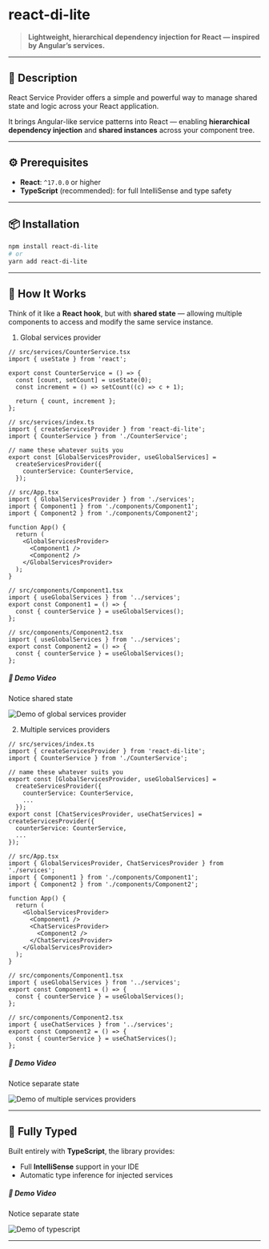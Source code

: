 # react-di-lite

> **Lightweight, hierarchical dependency injection for React — inspired by Angular’s services.**

---

## 📖 Description

React Service Provider offers a simple and powerful way to manage shared state and logic across your React application.

It brings Angular-like service patterns into React — enabling **hierarchical dependency injection** and **shared instances** across your component tree.

---

## ⚙️ Prerequisites

- **React**: `^17.0.0` or higher
- **TypeScript** (recommended): for full IntelliSense and type safety

---

## 📦 Installation

```bash
npm install react-di-lite
# or
yarn add react-di-lite
```

---

## 🧩 How It Works

Think of it like a **React hook**, but with **shared state** — allowing multiple components to access and modify the same service instance.

1. Global services provider

```tsx
// src/services/CounterService.tsx
import { useState } from 'react';

export const CounterService = () => {
  const [count, setCount] = useState(0);
  const increment = () => setCount((c) => c + 1);

  return { count, increment };
};

// src/services/index.ts
import { createServicesProvider } from 'react-di-lite';
import { CounterService } from './CounterService';

// name these whatever suits you
export const [GlobalServicesProvider, useGlobalServices] =
  createServicesProvider({
    counterService: CounterService,
  });

// src/App.tsx
import { GlobalServicesProvider } from './services';
import { Component1 } from './components/Component1';
import { Component2 } from './components/Component2';

function App() {
  return (
    <GlobalServicesProvider>
      <Component1 />
      <Component2 />
    </GlobalServicesProvider>
  );
}

// src/components/Component1.tsx
import { useGlobalServices } from '../services';
export const Component1 = () => {
  const { counterService } = useGlobalServices();
};

// src/components/Component2.tsx
import { useGlobalServices } from '../services';
export const Component2 = () => {
  const { counterService } = useGlobalServices();
};
```

##### 🎥 Demo Video

Notice shared state

![Demo of global services provider](https://github.com/zobla-kv/react-di-lite/blob/master/assets/demo-global.gif?raw=true)

2. Multiple services providers

```tsx
// src/services/index.ts
import { createServicesProvider } from 'react-di-lite';
import { CounterService } from './CounterService';

// name these whatever suits you
export const [GlobalServicesProvider, useGlobalServices] =
  createServicesProvider({
    counterService: CounterService,
    ...
  });
export const [ChatServicesProvider, useChatServices] = createServicesProvider({
  counterService: CounterService,
  ...
});

// src/App.tsx
import { GlobalServicesProvider, ChatServicesProvider } from './services';
import { Component1 } from './components/Component1';
import { Component2 } from './components/Component2';

function App() {
  return (
    <GlobalServicesProvider>
      <Component1 />
      <ChatServicesProvider>
        <Component2 />
      </ChatServicesProvider>
    </GlobalServicesProvider>
  );
}

// src/components/Component1.tsx
import { useGlobalServices } from '../services';
export const Component1 = () => {
  const { counterService } = useGlobalServices();
};

// src/components/Component2.tsx
import { useChatServices } from '../services';
export const Component2 = () => {
  const { counterService } = useChatServices();
};
```

##### 🎥 Demo Video

Notice separate state

![Demo of multiple services providers](https://github.com/zobla-kv/react-di-lite/blob/master/assets/demo-multiple.gif?raw=true)

---

## 💪 Fully Typed

Built entirely with **TypeScript**, the library provides:

- Full **IntelliSense** support in your IDE
- Automatic type inference for injected services

##### 🎥 Demo Video

Notice separate state

![Demo of typescript](https://github.com/zobla-kv/react-di-lite/blob/master/assets/demo-typescript.gif?raw=true)

---
